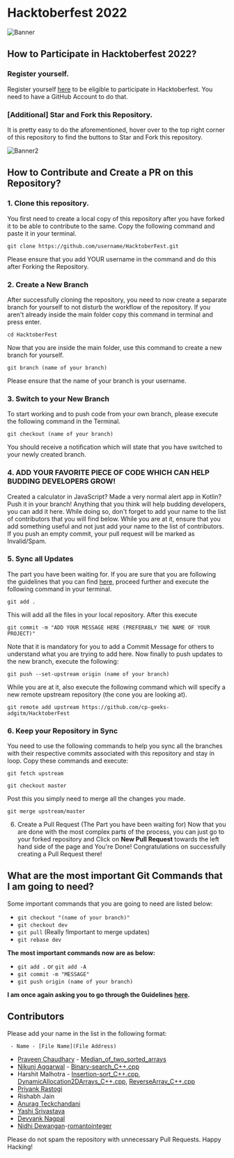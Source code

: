 # Hacktoberfest 2022

![Banner](./hacktober.webp)

## How to Participate in Hacktoberfest 2022?
### Register yourself.
Register yourself [here](https://hacktoberfest.digitalocean.com/) to be eligible to participate in Hacktoberfest. You need to have a GitHub Account to do that.

### [Additional] Star and Fork this Repository.
It is pretty easy to do the aforementioned, hover over to the top right corner of this repository to find the buttons to Star and Fork this repository.

![Banner2](https://media.geeksforgeeks.org/wp-content/uploads/20200916112953/HowtoGetStartedWithOpenSourceContribution.png)

## How to Contribute and Create a PR on this Repository?
### 1. Clone this repository.
You first need to create a local copy of this repository after you have forked it to be able to contribute to the same. Copy the following command and paste it in your terminal.

`git clone https://github.com/username/HacktoberFest.git`

Please ensure that you add YOUR username in the command and do this after Forking the Repository.

### 2. Create a New Branch
After successfully cloning the repository, you need to now create a separate branch for yourself to not disturb the workflow of the repository. If you aren't already inside the main folder copy this command in terminal and press enter.

`cd HacktoberFest`

Now that you are inside the main folder, use this command to create a new branch for yourself.

`git branch (name of your branch)`

Please ensure that the name of your branch is your username.

### 3. Switch to your New Branch
To start working and to push code from your own branch, please execute the following command in the Terminal.

`git checkout (name of your branch)`

You should receive a notification which will state that you have switched to your newly created branch.

### 4. ADD YOUR FAVORITE PIECE OF CODE WHICH CAN HELP BUDDING DEVELOPERS GROW!
Created a calculator in JavaScript? Made a very normal alert app in Kotlin? Push it in your branch! Anything that you think will help budding developers, you can add it here. While doing so, don't forget to add your name to the list of contributors that you will find below.
While you are at it, ensure that you add something useful and not just add your name to the list of contributors. If you push an empty commit, your pull request will be marked as Invalid/Spam.

### 5. Sync all Updates
The part you have been waiting for. If you are sure that you are following the guidelines that you can find [here](https://hacktoberfest.digitalocean.com/details), proceed further and execute the following command in your terminal.

`git add .`

This will add all the files in your local repository. After this execute

`git commit -m "ADD YOUR MESSAGE HERE (PREFERABLY THE NAME OF YOUR PROJECT)"`

Note that it is mandatory for you to add a Commit Message for others to understand what you are trying to add here. Now finally to push updates to the new branch, execute the following:

`git push --set-upstream origin (name of your branch)`

While you are at it, also execute the following command which will specify a new remote upstream repository (the cone you are looking at).

`git remote add upstream https://github.com/cp-geeks-adgitm/HacktoberFest`

### 6. Keep your Repository in Sync
You need to use the following commands to help you sync all the branches with their respective commits associated with this repository and stay in loop. Copy these commands and execute:

`git fetch upstream`

`git checkout master`

Post this you simply need to merge all the changes you made.

`git merge upstream/master`

6. Create a Pull Request (The Part you have been waiting for)
Now that you are done with the most complex parts of the process, you can just go to your forked repository and Click on **New Pull Request** towards the left hand side of the page and You're Done!
Congratulations on successfully creating a Pull Request there!

## What are the most important Git Commands that I am going to need?
Some important commands that you are going to need are listed below:

- `git checkout "(name of your branch)"`
- `git checkout dev`
- `git pull` (Really !Important to merge updates)
- `git rebase dev`

**The most important commands now are as below:**

- `git add .` or `git add -A`
- `git commit -m "MESSAGE"`
- `git push origin (name of your branch)`


**I am once again asking you to go through the Guidelines [here](https://hacktoberfest.digitalocean.com/details).**

## Contributors
Please add your name in the list in the following format:

` - Name - [File Name](File Address)`  
- [Praveen Chaudhary](https://github.com/chaudharypraveen98) - [Median_of_two_sorted_arrays](/Leetcode-Solutions/Arrays/Median_of_two_sorted_arrays.py)
- [Nikunj Aggarwal](https://github.com/Nikunj-Aggarwal/) - [Binary-search_C++.cpp](Algorithms/Searching/Binary-search_C++.cpp)  
- Harshit Malhotra - [Insertion-sort_C++.cpp](Algorithms/Sorting/Insertion-sort_C++.cpp), [DynamicAllocation2DArrays_C++.cpp](Data-structures/Arrays/DynamicAllocation2DArrays_C++.cpp), [ReverseArray_C++.cpp](Data-structures/Arrays/ReverseArray_C++.cpp) 
- [Priyank Rastogi](https://github.com/Priyankcoder/)  
- Rishabh Jain 
- [Anurag Teckchandani](https://github.com/anurag444/)
- [Yashi Srivastava](https://github.com/yashii/) 
- [Devyank Nagpal](https://github.com/2devyank/)
- [Nidhi Dewangan](https://github.com/nidhidewangan03)-[romantointeger](https://github.com/nidhidewangan03/Hacktoberfest/blob/hacktoberfestcp/romantointeger.py)

Please do not spam the repository with unnecessary Pull Requests. Happy Hacking!
